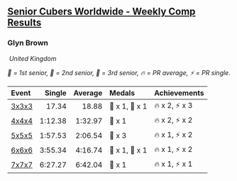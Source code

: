 <style>table {white-space: nowrap;}</style>
<link rel="stylesheet" type="text/css" href="/scw-comp/css/flags.css" />

## [Senior Cubers Worldwide - Weekly Comp Results](/scw-comp/results/)
### Glyn Brown

<i class="flag flag-GB" />&nbsp;United Kingdom

<span style="white-space: nowrap;">🥇 = 1st senior</span>, <span style="white-space: nowrap;">🥈 = 2nd senior</span>, <span style="white-space: nowrap;">🥉 = 3rd senior</span>, <span style="white-space: nowrap;">🔥 = PR average</span>, <span style="white-space: nowrap;">⚡ = PR single</span>.

| Event | Single | Average | Medals | Achievements|
| :-- | --: | --: | :-- | :-- |
| [3x3x3](333.md) | 17.34 | 18.88 | 🥈 x 1, 🥉 x 1 | 🔥 x 2, ⚡ x 3 |
| [4x4x4](444.md) | 1:12.38 | 1:32.97 | 🥉 x 1 | 🔥 x 2, ⚡ x 2 |
| [5x5x5](555.md) | 1:57.53 | 2:06.54 | 🥈 x 3 | 🔥 x 1, ⚡ x 2 |
| [6x6x6](666.md) | 3:55.34 | 4:16.74 | 🥇 x 1, 🥈 x 1 | 🔥 x 1, ⚡ x 2 |
| [7x7x7](777.md) | 6:27.27 | 6:42.04 | 🥇 x 1 | 🔥 x 1, ⚡ x 1 |

<!-- Global site tag (gtag.js) - Google Analytics -->
<script async src="https://www.googletagmanager.com/gtag/js?id=UA-86348435-3"></script>
<script>window.dataLayer = window.dataLayer || []; function gtag() {dataLayer.push(arguments);} gtag('js', new Date()); gtag('config', 'UA-86348435-3');</script>
